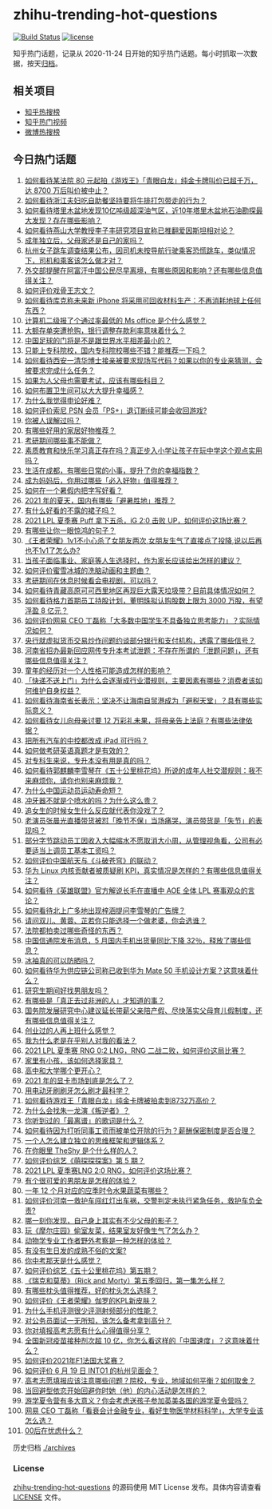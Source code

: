 # zhihu-trending-hot-questions

[![Build Status](https://github.com/justjavac/zhihu-trending-hot-questions/workflows/ci/badge.svg?branch=master)](https://github.com/justjavac/zhihu-trending-hot-questions/actions)
[![license](https://img.shields.io/github/license/justjavac/zhihu-trending-hot-questions)](https://github.com/justjavac/zhihu-trending-hot-questions/blob/master/LICENSE)

知乎热门话题，记录从 2020-11-24 日开始的知乎热门话题。每小时抓取一次数据，按天[归档](./archives)。

## 相关项目

- [知乎热搜榜](https://github.com/justjavac/zhihu-trending-top-search)
- [知乎热门视频](https://github.com/justjavac/zhihu-trending-hot-video)
- [微博热搜榜](https://github.com/justjavac/weibo-trending-hot-search)

## 今日热门话题

<!-- BEGIN -->
<!-- 最后更新时间 Tue Jun 22 2021 12:02:08 GMT+0800 (China Standard Time) -->

1. [如何看待某法院 80 元起拍《游戏王》「青眼白龙」纯金卡牌叫价已超千万，达 8700
   万后叫价被中止？](https://www.zhihu.com/question/466353604)
2. [如何看待浙江夫妇吃自助餐坚持要将牛排打包带走的行为？](https://www.zhihu.com/question/465511011)
3. [如何看待塔里木盆地发现10亿吨级超深油气区，近10年塔里木盆地石油勘探最大发现？存在哪些影响？](https://www.zhihu.com/question/465756160)
4. [如何看待燕山大学教授李子丰研究项目宣称已推翻爱因斯坦相对论？](https://www.zhihu.com/question/466471293)
5. [成年独立后，父母家还是自己的家吗？](https://www.zhihu.com/question/465591269)
6. [杭州女子跳车调查结果公布，因司机未按导航行驶乘客恐慌跳车，类似情况下，司机和乘客该怎么做才对？](https://www.zhihu.com/question/466324039)
7. [外交部提醒在阿富汗中国公民尽早离境，有哪些原因和影响？还有哪些信息值得关注？](https://www.zhihu.com/question/466217700)
8. [如何评价戏骨王志文？](https://www.zhihu.com/question/356773728)
9. [如何看待库克称未来新 iPhone
   将采用可回收材料生产：不再消耗地球上任何东西？](https://www.zhihu.com/question/466278095)
10. [计算机二级报了个通过率最低的 Ms office 是个什么感觉？](https://www.zhihu.com/question/306891507)
11. [大额存单突遭抢购，银行调整存款利率意味着什么？](https://www.zhihu.com/question/465944211)
12. [中国足球的门将是不是跟世界水平相差最小的？](https://www.zhihu.com/question/409596507)
13. [只能上专科院校，国内专科院校哪些不错？能推荐一下吗？](https://www.zhihu.com/question/402485923)
14. [如何看待西安一清华博士接亲被要求现场写代码？如果以你的专业来猜测，会被要求完成什么任务？](https://www.zhihu.com/question/466165757)
15. [如果为人父母也需要考试，应该有哪些科目？](https://www.zhihu.com/question/465553584)
16. [如何布置卫生间可以大大提升幸福感？](https://www.zhihu.com/question/453988104)
17. [为什么我觉得申论好难？](https://www.zhihu.com/question/431272244)
18. [如何评价索尼 PSN 会员「PS+」退订断续可能会收回游戏?](https://www.zhihu.com/question/466089796)
19. [你被人误解过吗？](https://www.zhihu.com/question/385514207)
20. [有哪些好用的家居好物推荐？](https://www.zhihu.com/question/445897005)
21. [考研期间哪些事不能做？](https://www.zhihu.com/question/271809687)
22. [素质教育和快乐学习真正存在吗？真正步入小学让孩子在玩中学这个观点实用吗？](https://www.zhihu.com/question/462281998)
23. [生活在成都，有哪些日常的小事，提升了你的幸福指数？](https://www.zhihu.com/question/465303684)
24. [成为妈妈后，你用过哪些「必入好物」值得推荐？](https://www.zhihu.com/question/458688309)
25. [如何在一个暑假内把字写好看？](https://www.zhihu.com/question/461427485)
26. [2021 年的夏天，国内有哪些「避暑胜地」推荐？](https://www.zhihu.com/question/466280846)
27. [有什么好看的不露的裙子吗？](https://www.zhihu.com/question/449495437)
28. [2021 LPL 夏季赛 Puff 拿下五杀，iG 2:0 击败
    UP，如何评价这场比赛？](https://www.zhihu.com/question/466382286)
29. [有哪些让你一眼惊鸿的句子？](https://www.zhihu.com/question/368735179)
30. [《王者荣耀》1v1不小心杀了女朋友两次,女朋友生气了直接点了投降,说以后再也不1v1了怎么办?](https://www.zhihu.com/question/465443786)
31. [当孩子面临事业、家庭等人生选择时，作为家长应该给出怎样的建议？](https://www.zhihu.com/question/458664136)
32. [如何评价蜜雪冰城的洗脑动画和主题曲？](https://www.zhihu.com/question/466309186)
33. [考研期间在休息时候看会电视剧，可以吗？](https://www.zhihu.com/question/413853398)
34. [如何看待青藏高原可可西里地区再现巨大露天垃圾带？目前具体情况如何？](https://www.zhihu.com/question/466184215)
35. [如何看待格力首期员工持股计划，董明珠拟认购股数上限为 3000 万股，有望浮盈 8
    亿元？](https://www.zhihu.com/question/466304835)
36. [如何评价网易 CEO
    丁磊称「大多数中国学生不具备独立思考能力」？实际情况如何？](https://www.zhihu.com/question/466490549)
37. [央行就虚拟货币交易炒作问题约谈部分银行和支付机构，透露了哪些信号？](https://www.zhihu.com/question/466366894)
38. [河南省招办最新回应网传专升本考试泄题：不存在所谓的「泄题问题」，还有哪些信息值得关注？](https://www.zhihu.com/question/466293810)
39. [童年的经历对一个人性格可能造成怎样的影响？](https://www.zhihu.com/question/302078819)
40. [「快递不送上门」为什么会逐渐成行业潜规则，主要因素有哪些？消费者该如何维护自身权益？](https://www.zhihu.com/question/466340505)
41. [如何看待海南省长表示：坚决不让海南自贸港成为「避税天堂」？具有哪些实际意义？](https://www.zhihu.com/question/466284419)
42. [如何看待女儿向母亲讨要 12
    万彩礼未果，将母亲告上法庭？有哪些法律依据？](https://www.zhihu.com/question/466079009)
43. [把所有汽车的中控都改成 iPad 可行吗？](https://www.zhihu.com/question/26640735)
44. [如何做考研英语真题才是有效的？](https://www.zhihu.com/question/461897795)
45. [对专科生来说，专升本没有用是真的吗？](https://www.zhihu.com/question/456766596)
46. [如何看待郭麒麟李雪琴在《五十公里桃花坞》所说的成年人社交潜规则：我不来麻烦你，请你也别来麻烦我？](https://www.zhihu.com/question/466111211)
47. [为什么中国运动员运动寿命短？](https://www.zhihu.com/question/50191573)
48. [冲牙器不就是个喷水的吗？为什么这么贵？](https://www.zhihu.com/question/385465810)
49. [追女生的时候女生什么反应就代表你没戏了？](https://www.zhihu.com/question/437267039)
50. [老演员张晨光直播带货被怼「晚节不保」当场痛哭，演员带货是「失节」的表现吗？](https://www.zhihu.com/question/465949886)
51. [部分字节跳动员工因收入大幅缩水不愿取消大小周，从管理视角看，公司有必要适当上调员工基本工资吗？](https://www.zhihu.com/question/465515777)
52. [如何评价中国航天与《斗破苍穹》的联动？](https://www.zhihu.com/question/465538922)
53. [华为 Linux 内核贡献者被质疑刷
    KPI，真实情况是怎样的？有哪些信息值得关注？](https://www.zhihu.com/question/466111598)
54. [如何看待《英雄联盟》官方解说长毛在直播中 AOE 全体 LPL
    赛事观众的言论？](https://www.zhihu.com/question/466051512)
55. [如何看待北上广多地出现梓涵提问李雪琴的广告牌？](https://www.zhihu.com/question/465101848)
56. [请问双儿、黄蓉、芷若你只能选择一个做老婆，你会选谁？](https://www.zhihu.com/question/466002351)
57. [法院都拍卖过哪些奇怪的东西？](https://www.zhihu.com/question/299977989)
58. [中国信通院发布消息，5 月国内手机出货量同比下降
    32％，释放了哪些信息？](https://www.zhihu.com/question/465502394)
59. [冰袖真的可以防晒吗？](https://www.zhihu.com/question/324378524)
60. [如何看待华为供应链公司称已收到华为 Mate 50
    手机设计方案？这意味着什么？](https://www.zhihu.com/question/466148710)
61. [研究生期间好找男朋友吗？](https://www.zhihu.com/question/393637489)
62. [有哪些是「真正去过非洲的人」才知道的事？](https://www.zhihu.com/question/463859117)
63. [国务院发展研究中心建议延长带薪父亲陪产假、尽快落实父母育儿假制度，还有哪些信息值得关注？](https://www.zhihu.com/question/466283998)
64. [创业过的人再上班什么感觉？](https://www.zhihu.com/question/458719620)
65. [我为什么老是在乎别人对我的看法？](https://www.zhihu.com/question/451987588)
66. [2021 LPL 夏季赛 RNG 0:2 LNG，RNG
    二战二败，如何评价这局比赛？](https://www.zhihu.com/question/466171736)
67. [家里有小孩，该如何选择家具？](https://www.zhihu.com/question/287257063)
68. [高中和大学哪个更开心？](https://www.zhihu.com/question/461808556)
69. [2021 年的显卡市场到底是怎么了？](https://www.zhihu.com/question/465783055)
70. [用电动牙刷刷牙怎么刷才最科学？](https://www.zhihu.com/question/27826179)
71. [如何看待游戏王「青眼白龙」纯金卡牌被拍卖到8732万高价？](https://www.zhihu.com/question/466359089)
72. [为什么会找朱一龙演《叛逆者》？](https://www.zhihu.com/question/388758918)
73. [你听到过的「最离谱」的歌词是什么？](https://www.zhihu.com/question/465501629)
74. [如何看待因为打听同事工资而被单位开除的行为？薪酬保密制度是否合理？](https://www.zhihu.com/question/466073910)
75. [一个人怎么建立独立的思维框架和逻辑体系？](https://www.zhihu.com/question/442047678)
76. [在你眼里 TheShy 是个什么样的人？](https://www.zhihu.com/question/455091405)
77. [如何评价综艺《萌探探探案》第 5 期？](https://www.zhihu.com/question/465842205)
78. [2021 LPL 夏季赛LNG 2:0
    RNG，如何评价这场比赛？](https://www.zhihu.com/question/466163543)
79. [有个很可爱的男朋友是怎样的体验？](https://www.zhihu.com/question/27765219)
80. [一年 12 个月对应的应季时令水果蔬菜有哪些？](https://www.zhihu.com/question/21026884)
81. [如何评价河南一救护车闯红灯出车祸，交警判定未执行紧急任务，救护车负全责?](https://www.zhihu.com/question/465874196)
82. [哪一刻你发现，自己身上其实有不少父母的影子？](https://www.zhihu.com/question/465552513)
83. [玩《摩尔庄园》偷室友菜，结果室友好像生气了怎么办？](https://www.zhihu.com/question/463770388)
84. [动物学专业工作者野外考察是一种怎样的体验？](https://www.zhihu.com/question/52589324)
85. [有没有生日发的成熟不俗的文案?](https://www.zhihu.com/question/413422913)
86. [你中考那天是什么感觉？](https://www.zhihu.com/question/387881309)
87. [如何评价综艺《五十公里桃花坞》第五期？](https://www.zhihu.com/question/465948121)
88. [《瑞克和莫蒂》（Rick and
    Morty）第五季回归，第一集怎么样？](https://www.zhihu.com/question/466279343)
89. [有哪些枕头值得推荐，好的枕头怎么选择？](https://www.zhihu.com/question/27206297)
90. [如何评价《王者荣耀》伽罗的KPL新皮肤？](https://www.zhihu.com/question/464788987)
91. [为什么手机评测很少评测射频部分的性能？](https://www.zhihu.com/question/465837362)
92. [对公务员面试一无所知，该怎么备考拿到高分？](https://www.zhihu.com/question/366961967)
93. [你对填报高考志愿有什么心得值得分享？](https://www.zhihu.com/question/19651181)
94. [全国新冠疫苗接种剂次超 10
    亿，你怎么看这样的「中国速度」？这意味着什么？](https://www.zhihu.com/question/466136436)
95. [如何评价2021年F1法国大奖赛？](https://www.zhihu.com/question/463458935)
96. [如何评价 6 月 19 日 INTO1 的杭州见面会？](https://www.zhihu.com/question/466005917)
97. [高考志愿填报应该注意哪些问题？院校，专业，地域如何平衡？如何取舍？](https://www.zhihu.com/question/462670569)
98. [当回避型依恋开始回避你时她（他）的内心活动是怎样的？](https://www.zhihu.com/question/337217828)
99. [游学夏令营有多大意义？你会考虑送孩子参加英美各国的游学夏令营吗？](https://www.zhihu.com/question/462876869)
100. [网易 CEO
     丁磊称「看衰会计金融专业，看好生物医学材料科学」，大学专业该怎么选？](https://www.zhihu.com/question/466254911)
101. [00后在忧虑什么？](https://www.zhihu.com/question/393450972)

<!-- END -->

历史归档 [./archives](./archives)

### License

[zhihu-trending-hot-questions](https://github.com/justjavac/zhihu-trending-hot-questions)
的源码使用 MIT License 发布。具体内容请查看 [LICENSE](./LICENSE) 文件。
